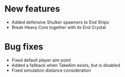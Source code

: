 # New features
* Added defensive Shulker spawners to End Ships
* Break Heavy Core together with its End Crystal
# Bug fixes
* Fixed default player aim point
* Added a fallback when TakeAim exists, but is disabled
* Fixed simulation distance consideration